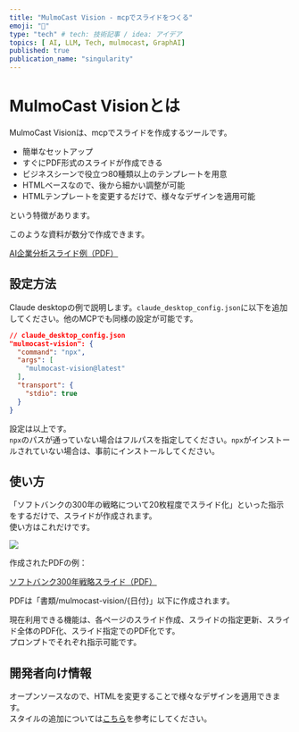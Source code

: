 ```yaml
---
title: "MulmoCast Vision - mcpでスライドをつくる"
emoji: "🤖"
type: "tech" # tech: 技術記事 / idea: アイデア
topics: [ AI, LLM, Tech, mulmocast, GraphAI]
published: true
publication_name: "singularity"
---
```


# MulmoCast Visionとは

MulmoCast Visionは、mcpでスライドを作成するツールです。

- 簡単なセットアップ
- すぐにPDF形式のスライドが作成できる
- ビジネスシーンで役立つ80種類以上のテンプレートを用意
- HTMLベースなので、後から細かい調整が可能
- HTMLテンプレートを変更するだけで、様々なデザインを適用可能

という特徴があります。

このような資料が数分で作成できます。

[AI企業分析スライド例（PDF）](https://github.com/isamu/slide_example/blob/master/pdf/AI_Companies_Corporate_Analysis_2025.pdf)

## 設定方法

Claude desktopの例で説明します。`claude_desktop_config.json`に以下を追加してください。他のMCPでも同様の設定が可能です。

```json
// claude_desktop_config.json
"mulmocast-vision": {
  "command": "npx",
  "args": [
    "mulmocast-vision@latest"
  ],
  "transport": {
    "stdio": true
  }
}
```

設定は以上です。  
`npx`のパスが通っていない場合はフルパスを指定してください。`npx`がインストールされていない場合は、事前にインストールしてください。

## 使い方

「ソフトバンクの300年の戦略について20枚程度でスライド化」といった指示をするだけで、スライドが作成されます。  
使い方はこれだけです。

![](https://storage.googleapis.com/zenn-user-upload/b179cd0d99ec-20250913.png)

作成されたPDFの例：

[ソフトバンク300年戦略スライド（PDF）](https://github.com/isamu/slide_example/blob/master/pdf/softbank_300year_strategy.pdf)

PDFは「書類/mulmocast-vision/{日付}」以下に作成されます。

現在利用できる機能は、各ページのスライド作成、スライドの指定更新、スライド全体のPDF化、スライド指定でのPDF化です。  
プロンプトでそれぞれ指示可能です。

## 開発者向け情報

オープンソースなので、HTMLを変更することで様々なデザインを適用できます。  
スタイルの追加については[こちら](https://github.com/receptron/mulmocast-vision/blob/main/Style.ja.md)を参考にしてください。

